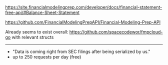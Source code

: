 
https://site.financialmodelingprep.com/developer/docs/financial-statement-free-api/#Balance-Sheet-Statement

https://github.com/FinancialModelingPrepAPI/Financial-Modeling-Prep-API

Already seems to exist overall: https://github.com/spacecodewor/fmpcloud-go with relevant structs

--------

- "Data is coming right from SEC filings after being serialized by us."
-  up to 250 requests per day (free)


